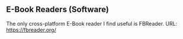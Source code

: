 E-Book Readers (Software)
---
The only cross-platform E-Book reader I find useful is FBReader.
URL: https://fbreader.org/